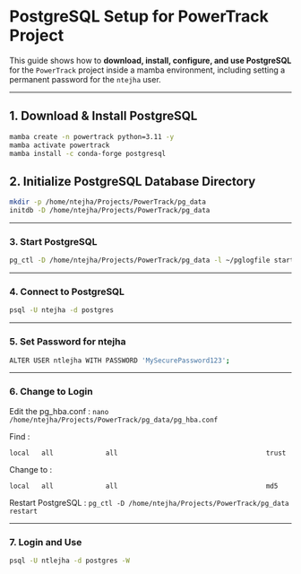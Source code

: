 # PostgreSQL Setup for PowerTrack Project

This guide shows how to **download, install, configure, and use PostgreSQL** for the `PowerTrack` project inside a mamba environment, including setting a permanent password for the `ntejha` user.

---

## 1. Download & Install PostgreSQL

```bash
mamba create -n powertrack python=3.11 -y
mamba activate powertrack
mamba install -c conda-forge postgresql
```

## 2. Initialize PostgreSQL Database Directory

```bash
mkdir -p /home/ntejha/Projects/PowerTrack/pg_data
initdb -D /home/ntejha/Projects/PowerTrack/pg_data
```
---

### 3. Start PostgreSQL

```bash
pg_ctl -D /home/ntejha/Projects/PowerTrack/pg_data -l ~/pglogfile start
```
---

### 4. Connect to PostgreSQL

```bash
psql -U ntejha -d postgres
```
---

### 5. Set Password for ntejha

```bash
ALTER USER ntlejha WITH PASSWORD 'MySecurePassword123';
```
---

### 6. Change to Login

Edit the pg_hba.conf : ```nano /home/ntejha/Projects/PowerTrack/pg_data/pg_hba.conf```

Find :

```
local   all             all                                     trust
```

Change to :  

```
local   all             all                                     md5
```

Restart PostgreSQL :   ```pg_ctl -D /home/ntejha/Projects/PowerTrack/pg_data restart```

---

### 7. Login and Use 

```bash
psql -U ntlejha -d postgres -W
```



